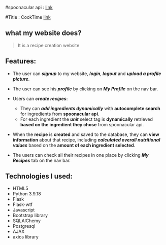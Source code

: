 
#spoonacular api :
[link](https://spoonacular.com/food-api/docs)

#Title : CookTime [link](https://capstone-one-aczl.onrender.com/)


## what my website does?
> It is a recipe creation website

## Features:
 * The user can ***signup*** to my website, ***login***, ***logout*** and ***upload a profile picture***.
 * The user can see his ***profile*** by clicking on ***My Profile*** on the nav bar.
 * Users can ***create recipes***:
    * They can ***add ingredients dynamically*** with **autocomplete search** for ingredients from **spoonacular api**.
    * For each ingredient the ***unit*** select tag is **dynamically** retrieved **based on the ingredient they chose** from spoonacular api.
  
 * When the **recipe** is **created** and saved to the database, they can **view information** about that recipe, including ***calculated overall nutritional values*** based on the **amount of each ingredient selected**.
 * The users can check all their recipes in one place by clicking ***My Recipes*** tab on the nav bar.

## Technologies I used:
 * HTML5
 * Python 3.9.18
 * Flask
 * Flask-wtf
 * Javascript
 * Bootstrap library
 * SQLAlChemy
 * Postgresql
 * AJAX
 * axios library